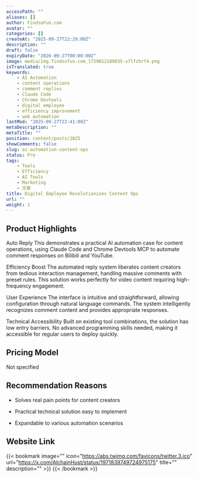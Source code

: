 ```yaml
---
accessPath: ""
aliases: []
author: FindsoFun.com
avatar: ""
categories: []
createAt: "2025-09-27T22:29:00Z"
description: ""
draft: false
expiryDate: "2026-09-27T00:00:00Z"
image: media/img.findsofun.com_1759012189835-v7lfzhrf4.png
isTranslated: true
keywords:
    - AI Automation
    - content operations
    - comment replies
    - Claude Code
    - Chrome Devtools
    - digital employee
    - efficiency improvement
    - web automation
lastMod: "2025-09-27T22:41:00Z"
metaDescription: ""
metaTitle: ""
position: content/posts/2025
showComments: false
slug: ai-automation-content-ops
status: Pre
tags:
    - Tools
    - Efficiency
    - AI Tools
    - Marketing
    - 文章
title: Digital Employee Revolutionizes Content Ops
url: ""
weight: 1
---
```

## Product Highlights
Auto Reply
This demonstrates a practical AI automation case for content operations, using Claude Code and Chrome Devtools MCP to automate comment responses on Bilibili and YouTube.

Efficiency Boost
The automated reply system liberates content creators from tedious interaction management, handling massive comments with preset rules. This solution works perfectly for video content requiring high-frequency engagement.

User Experience
The interface is intuitive and straightforward, allowing configuration through natural language commands. The system intelligently recognizes comment content and provides appropriate responses.

Technical Accessibility
Built on existing tool combinations, the solution has low entry barriers. No advanced programming skills needed, making it accessible for regular users to deploy quickly.

## Pricing Model
<!--more-->Not specified

## Recommendation Reasons
- Solves real pain points for content creators

- Practical technical solution easy to implement

- Expandable to various automation scenarios

## Website Link
{{< bookmark image="<no value>" icon="https://abs.twimg.com/favicons/twitter.3.ico" url="https://x.com/AlchainHust/status/1971839749724975175" title="" description="" >}}
{{< /bookmark >}}

